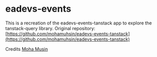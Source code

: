 # eadevs-events
This is a recreation of the eadevs-events-tanstack app to explore the tanstack-query library.
Original repository: [https://github.com/mohamuhsin/eadevs-events-tanstack](https://github.com/mohamuhsin/eadevs-events-tanstack)

Credits
[Moha Musin](https://github.com/mohamuhsin)

